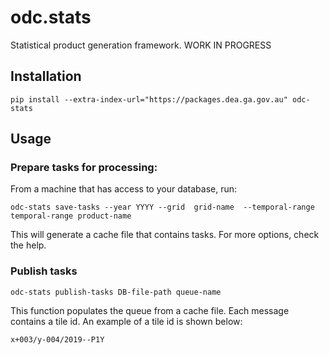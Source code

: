 odc.stats
=========

Statistical product generation framework.
WORK IN PROGRESS

Installation
------------

```
pip install --extra-index-url="https://packages.dea.ga.gov.au" odc-stats
```

Usage
-----

### Prepare tasks for processing:

From a machine that has access to your database, run:

```
odc-stats save-tasks --year YYYY --grid  grid-name  --temporal-range temporal-range product-name
```
This will generate a cache file that contains tasks.  For more options, check the help.  
### Publish tasks 

```
odc-stats publish-tasks DB-file-path queue-name 
```
This function populates the queue from a cache file. Each message contains a tile id. An example of a tile id is shown below:

```x+003/y-004/2019--P1Y```  

